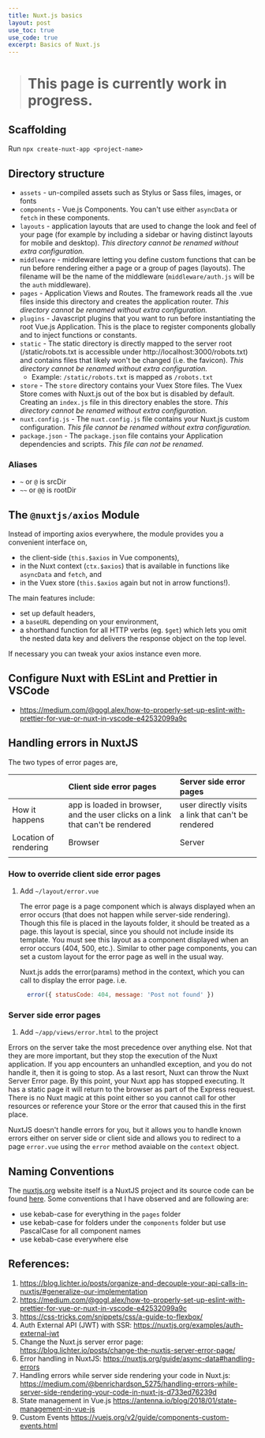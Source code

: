 ```yaml
---
title: Nuxt.js basics
layout: post
use_toc: true
use_code: true
excerpt: Basics of Nuxt.js
---
```


> # This page is currently work in progress.

## Scaffolding
Run `npx create-nuxt-app <project-name>`

## Directory structure

 - `assets` - un-compiled assets such as Stylus or Sass files, images, or fonts
 - `components` - Vue.js Components. You can't use either `asyncData` or `fetch` in these components.
 - `layouts` - application layouts that are used to change the look and feel of your page (for example by including a sidebar or having distinct layouts for mobile and desktop). _This directory cannot be renamed without extra configuration._
 - `middleware` - middleware letting you define custom functions that can be run before rendering either a page or a group of pages (layouts). The filename will be the name of the middleware (`middleware/auth.js` will be the `auth` middleware).
 - `pages` - Application Views and Routes. The framework reads all the .vue files inside this directory and creates the application router. _This directory cannot be renamed without extra configuration._
 - `plugins` - Javascript plugins that you want to run before instantiating the root Vue.js Application. This is the place to register components globally and to inject functions or constants.
 - `static` - The static directory is directly mapped to the server root (/static/robots.txt is accessible under http://localhost:3000/robots.txt) and contains files that likely won't be changed (i.e. the favicon). _This directory cannot be renamed without extra configuration._
    - Example: `/static/robots.txt` is mapped as `/robots.txt`
  - `store` - The `store` directory contains your Vuex Store files. The Vuex Store comes with Nuxt.js out of the box but is disabled by default. Creating an `index.js` file in this directory enables the store. _This directory cannot be renamed without extra configuration._
   - `nuxt.config.js` - The `nuxt.config.js` file contains your Nuxt.js custom configuration. _This file cannot be renamed without extra configuration._
   - `package.json` - The `package.json` file contains your Application dependencies and scripts. _This file can not be renamed._

### Aliases
  - `~` or `@` is srcDir
  - `~~` or `@@` is rootDir

## The `@nuxtjs/axios` Module
Instead of importing axios everywhere, the module provides you a convenient interface on,
 - the client-side (`this.$axios` in Vue components), 
 - in the Nuxt context (`ctx.$axios`) that is available in functions like `asyncData` and `fetch`, and 
 - in the Vuex store (`this.$axios` again but not in arrow functions!). 

  The main features include: 
   - set up default headers, 
   - a `baseURL` depending on your environment, 
   - a shorthand function for all HTTP verbs (eg. `$get`) which lets you omit the nested data key and delivers the response object on the top level.
   
   If necessary you can tweak your axios instance even more.

## Configure Nuxt with ESLint and Prettier in VSCode
 - https://medium.com/@gogl.alex/how-to-properly-set-up-eslint-with-prettier-for-vue-or-nuxt-in-vscode-e42532099a9c

## Handling errors in NuxtJS
The two types of error pages are, 

|              | Client side error pages          | Server side error pages |
|:-------------|:------------------|:------|
| How it happens           | app is loaded in browser, and the user clicks on a link that can't be rendered | user directly visits a link that can't be rendered  |
| Location of rendering |  Browser  | Server  |
|  |    |   |

### How to override client side error pages
1. Add `~/layout/error.vue` 

    The error page is a page component which is always displayed when an error occurs (that does not happen while server-side rendering). Though this file is placed in the layouts folder, it should be treated as a page. this layout is special, since you should not include <nuxt/> inside its template. You must see this layout as a component displayed when an error occurs (404, 500, etc.). Similar to other page components, you can set a custom layout for the error page as well in the usual way.
    
    Nuxt.js adds the error(params) method in the context, which you can call to display the error page. i.e. 
    
    ```js
      error({ statusCode: 404, message: 'Post not found' })
    ```

### Server side error pages

1. Add `~/app/views/error.html` to the project

Errors on the server take the most precedence over anything else. Not that they are more important, but they stop the execution of the Nuxt application. If you app encounters an unhandled exception, and you do not handle it, then it is going to stop. As a last resort, Nuxt can throw the Nuxt Server Error page. By this point, your Nuxt app has stopped executing. It has a static page it will return to the browser as part of the Express request. There is no Nuxt magic at this point either so you cannot call for other resources or reference your Store or the error that caused this in the first place.

NuxtJS doesn't handle errors for you, but it allows you to handle known errors either on server side or client side and allows you to redirect to a page `error.vue` using the `error` method avaiable on the `context` object.

## Naming Conventions
The [nuxtjs.org](https://nuxtjs.org) website itself is a NuxtJS project and its source code can be found [here](https://github.com/nuxt/nuxtjs.org). Some conventions that I have observed and are following are: 
 - use kebab-case for everything in the `pages` folder
 - use kebab-case for folders under the `components` folder but use PascalCase for all component names
 - use kebab-case everywhere else

## References: 
1. https://blog.lichter.io/posts/organize-and-decouple-your-api-calls-in-nuxtjs/#generalize-our-implementation
2. https://medium.com/@gogl.alex/how-to-properly-set-up-eslint-with-prettier-for-vue-or-nuxt-in-vscode-e42532099a9c
3. https://css-tricks.com/snippets/css/a-guide-to-flexbox/
4. Auth External API (JWT) with SSR: https://nuxtjs.org/examples/auth-external-jwt
5. Change the Nuxt.js server error page: https://blog.lichter.io/posts/change-the-nuxtjs-server-error-page/
6. Error handling in NuxtJS: https://nuxtjs.org/guide/async-data#handling-errors
7. Handling errors while server side rendering your code in Nuxt.js: https://medium.com/@benrichardson_5275/handling-errors-while-server-side-rendering-your-code-in-nuxt-js-d733ed76239d
8. State management in Vue.js https://antenna.io/blog/2018/01/state-management-in-vue-js
9. Custom Events https://vuejs.org/v2/guide/components-custom-events.html
